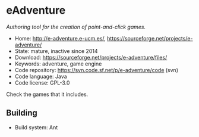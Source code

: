 # eAdventure

_Authoring tool for the creation of point-and-click games._

- Home: http://e-adventure.e-ucm.es/, https://sourceforge.net/projects/e-adventure/
- State: mature, inactive since 2014
- Download: https://sourceforge.net/projects/e-adventure/files/
- Keywords: adventure, game engine
- Code repository: https://svn.code.sf.net/p/e-adventure/code (svn)
- Code language: Java
- Code license: GPL-3.0

Check the games that it includes.

## Building

- Build system: Ant
